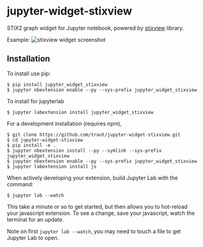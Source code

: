jupyter-widget-stixview
===============================

STIX2 graph widget for Jupyter notebook, powered by [stixview](https://github.com/traut/stixview) library.


Example:
![stixview widget screenshot](https://raw.githubusercontent.com/traut/jupyter-widget-stixview/master/screen.png)


Installation
------------

To install use pip:

    $ pip install jupyter_widget_stixview
    $ jupyter nbextension enable --py --sys-prefix jupyter_widget_stixview

To install for jupyterlab

    $ jupyter labextension install jupyter_widget_stixview

For a development installation (requires npm),

    $ git clone https://github.com/traut/jupyter-widget-stixview.git
    $ cd jupyter-widget-stixview
    $ pip install -e .
    $ jupyter nbextension install --py --symlink --sys-prefix jupyter_widget_stixview
    $ jupyter nbextension enable --py --sys-prefix jupyter_widget_stixview
    $ jupyter labextension install js

When actively developing your extension, build Jupyter Lab with the command:

    $ jupyter lab --watch

This take a minute or so to get started, but then allows you to hot-reload your javascript extension.
To see a change, save your javascript, watch the terminal for an update.

Note on first `jupyter lab --watch`, you may need to touch a file to get Jupyter Lab to open.

